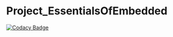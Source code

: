 # Project_EssentialsOfEmbedded
[![Codacy Badge](https://api.codacy.com/project/badge/Grade/1640d2ee15b144f6993154a3eb0816ca)](https://app.codacy.com/gh/RajarajeshwariChanda/Project_EssentialsOfEmbedded?utm_source=github.com&utm_medium=referral&utm_content=RajarajeshwariChanda/Project_EssentialsOfEmbedded&utm_campaign=Badge_Grade_Settings)